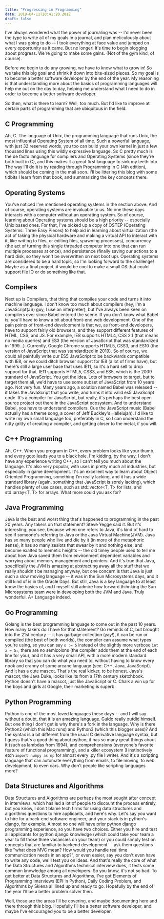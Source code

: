 ```yaml
---
title: "Progressing in Programming"
date: 2019-04-11T20:41:20.201Z
draft: false
---
```


I've always wondered what the power of journaling was -- I'd never been the type to write all of my goals in a journal, and plan meticulously about what I was going to do -- I took everything at face value and jumped on every opportunity as it came. But no longer! It's time to begin blogging about progress. We're going to make some gains. (Not of the gym kind, of course).

Before we begin to do any growing, we have to know what to grow in! So we take this big goal and shrink it down into bite-sized pieces. So my goal is to become a better software developer by the end of the year. My reasoning is that understanding more about the basics of programming languages will help me out on the day to day, helping me understand what I need to do in order to become a better software developer.

So then, what is there to learn? Well, too much. But I'd like to improve at certain parts of programming that are ubiquitous in the field.

## C Programming

Ah, C. The language of Unix, the programming language that runs Unix, the most influential Operating System of all time. Such a powerful language, with just 32 reserved words, you too can build your own kernel in just a few thousand lines using this wildly expressive language. So C pretty much is the de facto language for compilers and Operating Systems (since they're both built in C), and this makes it a great first language to sink my teeth into. The way I'll do it is by reading through Programming in C (4th edition), which should be coming in the mail soon. I'll be littering this blog with some tidbits I learn from that book, and summarizing the key concepts there.

## Operating Systems

You've noticed I've mentioned operating systems in the section above. And of course, operating systems are invaluable to us. No one these days interacts with a computer without an operating system. So of course, learning about Operating systems should be a high priority -- especially Unix based ones. For that, I've picked up a copy of OSTEP (Operating Systems: Three Easy Pieces) to help aid in learning about virtualization (the act of taking the physical hardware and making a virtual API to interact with it, like writing to files, or editing files, spawning processes), concurrency (the act of turning this single threaded computer into one that can run multiple processes at once), and persistence (finally saving our actions to a hard disk, so they won't be overwritten on next boot up).
Operating systems are considered to be a hard topic, so I'm looking forward to the challenge! Maybe as a final project, it would be cool to make a small OS that could support file IO or do something like that.

## Compilers

Next up is Compilers, that thing that compiles your code and turns it into machine language. I don't know too much about compilers (hey, I'm a JavaScript(JS) guy, I use an interpreter), but I've always been keen on compilers ever since Babel entered the scene. If you don't know what Babel is, you'll have to know a bit about front-end web development. One of the pain points of front-end development is that we, as front-end developers, have to support fairly old browsers, and they support different features of HTML, CSS, and JS. For example, IE8 supports HTML4, CSS 2.1 (that means no media queries) and ES3 (the version of JavaScript that was standardized in 1999...). Currently, Google Chrome supports HTML5, CSS3, and ES10 (the version of JavaScript that was standardized in 2019). So of course, we could all painfully write our ES5 JavaScript to be backwards compatible with IE8, or we could ditch browser support for IE8 (a lot of firms have), but there's still a large user base that uses IE11, so it's a hard sell to drop support for that. IE11 supports HTML5, CSS3, and ES5, which is the 2009 standard of JavaScript. You get the idea. Lots of browsers to target, but to target them all, we'd have to use some subset of JavaScript from 10 years ago. Not very fun. Many years ago, a solution named Babel was released -- it takes the JavaScript that you write, and turns it into valid es5 JavaScript code. It's a compiler for JavaScript, but really, it's perhaps the best open source project out there in the JavaScript ecosystem. And to understand Babel, you have to understand compilers. Cue the JavaScript music (Babel actually has a theme song, a cover of Jeff Buckley's Hallelujah). I'd like to write my own small language too, preferably in C, so I can understand the nitty gritty of creating a compiler, and getting closer to the metal, if you will.

## C++ Programming

Ah, C++. When you program in C++, every problem looks like your thumb, and every goto leads you to a black hole. I'm kidding, by the way, I don't have any experience writing C++, so I can't tell you much about the language. It's also very popular, with uses in pretty much all industries, but especially in game development. It's an excellent way to learn about Object Oriented Programming, something I'm really lacking, and it has a wide standard library (again, something that JavaScript is sorely lacking), which handles plenty of use cases, such as std::vector<T, T> for lists, and std::array<T, T> for arrays. What more could you ask for?

## Java Programming

Java is the best and worst thing that's happened to programming in the past 20 years. Any takers on that statement? Steve Yegge said it. But it's interesting, you see, because when one refers to Java, it's kind of hard to see if someone's referring to Java or the Java Virtual Machine(JVM). Java has so many people who live and die by it (in more of the metaphoric sense), it has so many zealots that swear by it and nothing else, and become exalted to memetic heights -- the old timey people used to tell me about how Java saved them from environment dependent variables and worrying about memory management and pointers. And it's true that Java, specifically the JVM is amazing at abstracting away all the stuff that we really shouldn't be managing anyway, but one concern is that Java is just such a slow moving language -- it was in the Sun Microsystems days, and it still kind of is in the Oracle Days. But still, Java is a key language to at least know the basics of, and I myself still admire how forward thihnking the Sun Microsystems team were in developing both the JVM and Java. Truly wonderful. A+ Language indeed.

## Go Programming

Golang is the best programming language to come out in the past 10 years. How many takers do I have for that statement? Go reminds of C, but brought into the 21st century -- it has garbage collection (yay!), it can be run or compiled (the best of both worlds), the compiler can assume what types you're using, so you can say `x := 5` instead of the slightly more verbose `int x = 5;`, there are no semicolons (the compiler adds them at the end of each line for you), and it has a very small API, with a more modern standard library so that you can do what you need to, without having to know every nook and cranny of some arcane language (see: C++, Java, JavaScript). And it has a cute mascot. That's the real kicker, to be honest. Java's mascot, the Java Duke, looks like its from a 17th century sketchbook. Python doesn't have a mascot, just like JavaScript or C. Chalk a win up for the boys and girls at Google, their marketing is superb.

## Python Programming

Python is one of the most loved languages these days -- and I will say without a doubt, that it is an amazing language. Guido really outdid himself. But one thing I don't get is why there's a fork in the language. Why is there Python2 (which this Mac runs) and Python3 (which this blogger uses)? And the syntax is a bit different from the usual C derivative language syntax, but I guess that's a good thing about python, it has so many great things about it (such as lambdas from 1994), and comprehensions (everyone's favorite feature of functional programming), and a killer ecosystem (I instinctively etch `import numpy as np` for almost every .py file I write). And it's a scripting language that can automate everything from emails, to file moving, to web development, to even cars. Why don't people like scripting languages more?

## Data Structures and Algorithms

Data Structures and Algorithms are perhaps the most sought after concept in interviews, which has led a lot of people to discount the process entirely, but you know, I don't blame tech firms for using data structures and algorithms questions to hire applicants, and here's why. Let's say you want to hire for a back-end software engineer, and your stack is in python's django, for example. Almost no one will have prior python django programming experience, so you have two choices. Either you hire and test all applicants for python django knowledge (which could take your team a year to fill those three vacancies on your team) or you could simply test on concepts that are familiar to backend development -- ask them questions like "what does MVC mean? How would you handle real time communication needs in an app?", or even easier, say you don't even have to write any code, we'll test you on ideas. And that's really the core of what the Data Structures and Algorithms technical interview does, it tests some common knowledge among all developers. So you know, it's not so bad. To get better at Data Structures and Algorithms, I've got Elements of Programming Interviews (EPI in Python), Daily Coding Problem, and Algorithms by Skiena all lined up and ready to go. Hopefully by the end of the year I'll be a better problem solver then.

Well, those are the areas I'll be covering, and maybe documenting here and there through this blog. Hopefully I'll be a better software developer, and maybe I've encouraged you to be a better developer.
